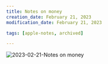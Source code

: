 ```yaml
---
title: Notes on money
creation_date: February 21, 2023
modification_date: February 21, 2023

tags: [apple-notes, archived]

---
```



![2023-02-21-Notes on money](images/2023-02-21-Notes%20on%20money.png)

